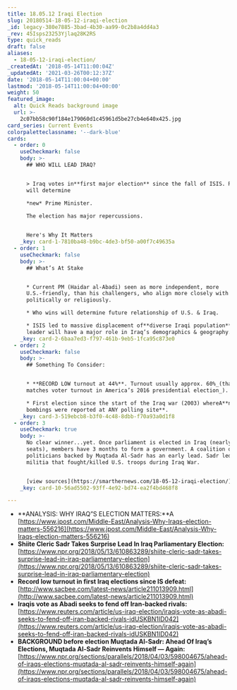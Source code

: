 ```yaml
---
title: 18.05.12 Iraqi Election
slug: 20180514-18-05-12-iraqi-election
_id: legacy-380e7885-3bad-4b30-aa99-0c2b8a4dd4a3
_rev: 45Isps23253Yjlaq28K2RS
type: quick_reads
draft: false
aliases:
  - 18-05-12-iraqi-election/
_createdAt: '2018-05-14T11:00:04Z'
_updatedAt: '2021-03-26T00:12:37Z'
date: '2018-05-14T11:00:04+00:00'
lastmod: '2018-05-14T11:00:04+00:00'
weight: 50
featured_image:
  alt: Quick Reads background image
  url: >-
    2c07bb58c90f184e179060d1c45961d5be27cb4e640x425.jpg
card_series: Current Events
colorpaletteclassname: '--dark-blue'
cards:
  - order: 0
    useCheckmark: false
    body: >-
      ## WHO WILL LEAD IRAQ?


      > Iraq votes in**first major election** since the fall of ISIS. Results
      will determine  

      *new* Prime Minister.  
        
      The election has major repercussions.


      Here's Why It Matters
    _key: card-1-7810ba48-b9bc-4de3-bf50-a00f7c49635a
  - order: 1
    useCheckmark: false
    body: >-
      ## What’s At Stake


      * Current PM (Haidar al-Abadi) seen as more independent, more
      U.S.-friendly, than his challengers, who align more closely with Iran,
      politically or religiously.

      * Who wins will determine future relationship of U.S. & Iraq.

      * ISIS led to massive displacement of**diverse Iraqi population**. Next
      leader will have a major role in Iraq’s demographics & geography.
    _key: card-2-6baa7ed3-f797-461b-9eb5-1fca95c873e0
  - order: 2
    useCheckmark: false
    body: >-
      ## Something To Consider:


      * **RECORD LOW turnout at 44%**. Turnout usually approx. 60%_(that roughly
      matches voter turnout in America’s 2016 presidential election_).

      * First election since the start of the Iraq war (2003) whereA**no
      bombings were reported at ANY polling site**.
    _key: card-3-519ebcb8-b3f0-4c48-8dbb-f70a93a0d1f8
  - order: 3
    useCheckmark: true
    body: >-
      No clear winner...yet. Once parliament is elected in Iraq (nearly 400
      seats), members have 3 months to form a government. A coalition of
      politicians backed by Muqtada Al-Sadr has an early lead. Sadr led a
      militia that fought/killed U.S. troops during Iraq War.


      [view sources](https://smarthernews.com/18-05-12-iraqi-election/)
    _key: card-10-56ad5502-93ff-4e92-bd74-ea2f4bd468f8

---
```

* **ANALYSIS: WHY IRAQ”S ELECTION MATTERS:**A [https://www.jpost.com/Middle-East/Analysis-Why-Iraqs-election-matters-556216](https://www.jpost.com/Middle-East/Analysis-Why-Iraqs-election-matters-556216)
* **Shiite Cleric Sadr Takes Surprise Lead In Iraq Parliamentary Election:** [https://www.npr.org/2018/05/13/610863289/shiite-cleric-sadr-takes-surprise-lead-in-iraq-parliamentary-election](https://www.npr.org/2018/05/13/610863289/shiite-cleric-sadr-takes-surprise-lead-in-iraq-parliamentary-election)
* **Record low turnout in first Iraq elections since IS defeat:** [http://www.sacbee.com/latest-news/article211013909.html](http://www.sacbee.com/latest-news/article211013909.html)
* **Iraqis vote as Abadi seeks to fend off Iran-backed rivals:** [https://www.reuters.com/article/us-iraq-election/iraqis-vote-as-abadi-seeks-to-fend-off-iran-backed-rivals-idUSKBN1ID042](https://www.reuters.com/article/us-iraq-election/iraqis-vote-as-abadi-seeks-to-fend-off-iran-backed-rivals-idUSKBN1ID042)
* **BACKGROUND before election Muqtada Al-Sadr: Ahead Of Iraq’s Elections, Muqtada Al-Sadr Reinvents Himself — Again:** [https://www.npr.org/sections/parallels/2018/04/03/598004675/ahead-of-iraqs-elections-muqtada-al-sadr-reinvents-himself-again](https://www.npr.org/sections/parallels/2018/04/03/598004675/ahead-of-iraqs-elections-muqtada-al-sadr-reinvents-himself-again)